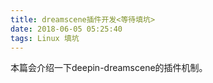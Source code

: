 ```yaml
---
title: dreamscene插件开发<等待填坑>
date: 2018-06-05 05:25:40
tags: Linux 填坑
---
```


本篇会介绍一下deepin-dreamscene的插件机制。

<!-- more -->

